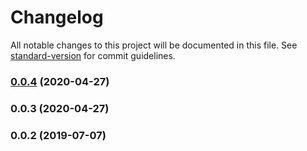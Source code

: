 # Changelog

All notable changes to this project will be documented in this file. See [standard-version](https://github.com/conventional-changelog/standard-version) for commit guidelines.

### [0.0.4](https://github.com/IgorBabkin/typescript-event/compare/v0.0.3...v0.0.4) (2020-04-27)



### 0.0.3 (2020-04-27)



### 0.0.2 (2019-07-07)
